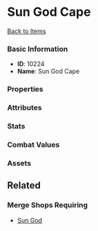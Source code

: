 # Sun God Cape

<no description available>

[Back to Items](../items.md)

### Basic Information

- **ID**: 10224
- **Name**: Sun God Cape

### Properties


### Attributes


### Stats


### Combat Values


### Assets


## Related

### Merge Shops Requiring

- [Sun God](../merge-shops/145-sun-god.md)


